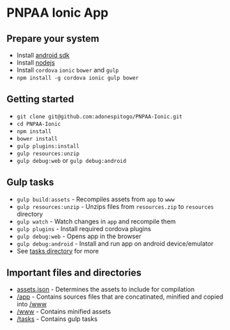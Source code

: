 PNPAA Ionic App
===============

Prepare your system
--------------
 - Install [android sdk](https://developer.android.com/sdk/installing/index.html)
 - Install [nodejs](https://nodejs.org/download/)
 - Install `cordova` `ionic` `bower` and `gulp`
  - `npm install -g cordova ionic gulp bower`

Getting started
------------------------------
 - `git clone git@github.com:adonespitogo/PNPAA-Ionic.git`
 - `cd PNPAA-Ionic`
 - `npm install`
 - `bower install`
 - `gulp plugins:install`
 - `gulp resources:unzip`
 - `gulp debug:web` or `gulp debug:android`

Gulp tasks
-----------
 - `gulp build:assets` - Recompiles assets from `app` to `www`
 - `gulp resources:unzip` - Unzips files from `resources.zip` to `resources` directory
 - `gulp watch` - Watch changes in `app` and recompile them
 - `gulp plugins` - Install required cordova plugins
 - `gulp debug:web` - Opens app in the browser
 - `gulp debug:android` - Install and run app on android device/emulator
 - See [tasks directory](./tasks/) for more

Important files and directories
-------------------------------
 - [assets.json](./assets.json) - Determines the assets to include for compilation
 - [/app](./app/) - Contains sources files that are concatinated, minified and copied into [/www](./www/)
 - [/www](./www/) - Contains minified assets
 - [/tasks](./tasks) - Contains gulp tasks
